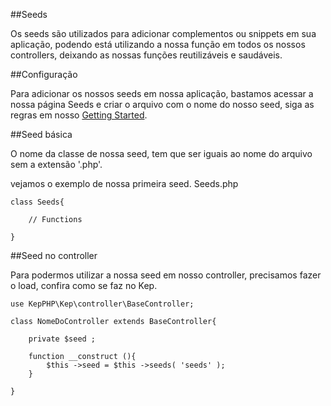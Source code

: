 ##Seeds

Os seeds são utilizados para adicionar complementos ou snippets em sua aplicação, podendo está utilizando a nossa função em todos os nossos controllers, deixando as nossas funções reutilizáveis e saudáveis.

##Configuração

Para adicionar os nossos seeds em nossa aplicação, bastamos acessar a nossa página Seeds e criar o arquivo com o nome do nosso seed, siga as regras em nosso [Getting Started](/#/docs).

##Seed básica

O nome da classe de nossa seed, tem que ser iguais ao nome do arquivo sem a extensão '.php'.

vejamos o exemplo de nossa primeira seed. Seeds.php

	class Seeds{
    
    	// Functions
    
	}

##Seed no controller

Para podermos utilizar a nossa seed em nosso controller, precisamos fazer o load, confira como se faz no Kep.

	use KepPHP\Kep\controller\BaseController;
    
	class NomeDoController extends BaseController{
    
     	private $seed ;
    
     	function __construct (){
         	$this ->seed = $this ->seeds( 'seeds' );
     	}
    
	}
